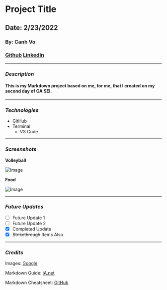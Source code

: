 # **Project Title**

## Date: 2/23/2022

### By: Canh Vo

### [Github](https://github.com/canhvo16) [LinkedIn](https://www.linkedin.com/in/canh-vo-056122188/)

---

### **_Description_**

#### This is my Markdown project based on me, for me, that I created on my second day of GA SEI.

---

### **_Technologies_**

- GitHub
- Terminal
  - VS Code

---

### **_Screenshots_**

**Volleyball**

![Image](https://encrypted-tbn0.gstatic.com/images?q=tbn:ANd9GcT38qhWtlj5FGz4lEQ386nXFYVRhXDxwrbR2w&usqp=CAU)

**Food**

![Image](https://cdn.theculturetrip.com/wp-content/uploads/2021/07/banh-mi.jpg)

---

### **_Future Updates_**

- [ ] Future Update 1
- [ ] Future Update 2
- [x] Completed Update
- [x] ~~Strikethrough~~ Items Also

---

### **_Credits_**

Images: [Google](https://www.google.com/)

Markdown Guide: [iA.net](https://ia.net/writer/support/general/markdown-guide)

Markdown Cheatsheet: [GitHub](https://guides.github.com/pdfs/markdown-cheatsheet-online.pdf)
